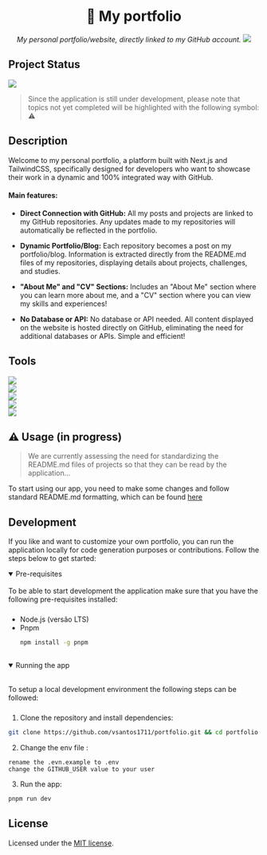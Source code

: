 <!-- h1 with the repo title -->
<h1 align="center">🌊 My portfolio</h1>

<p align="center">
  <!-- i with a short description abou the app -->
  <i align="center">My personal portfolio/website, directly linked to my GitHub account.</i>
    <!-- img with a printscreen from the project, with the src to 5GITHUB -->
  <img src="https://raw.githubusercontent.com/vsantos1711/portfolio/main/public/assets/project-example.png" />
</p>

## Project Status

<img src="https://img.shields.io/static/v1?label=STATUS&message=IN%20PROGRESS&color=blue&style=for-the-badge"/>
 
> Since the application is still under development, please note that topics not yet completed will be highlighted with the following symbol: ⚠️

## Description

Welcome to my personal portfolio, a platform built with Next.js and TailwindCSS, specifically designed for developers who want to showcase their work in a dynamic and 100% integrated way with GitHub.

#### Main features:

* **Direct Connection with GitHub:** All my posts and projects are linked to my GitHub repositories. Any updates made to my repositories will automatically be reflected in the portfolio.

* **Dynamic Portfolio/Blog:** Each repository becomes a post on my portfolio/blog. Information is extracted directly from the README.md files of my repositories, displaying details about projects, challenges, and studies.

- **"About Me" and "CV" Sections:** Includes an "About Me" section where you can learn more about me, and a "CV" section where you can view my skills and experiences!

- **No Database or API:** No database or API needed. All content displayed on the website is hosted directly on GitHub, eliminating the need for additional databases or APIs. Simple and efficient!

## Tools
  
[<img src="https://img.shields.io/badge/next%20js-000000?style=for-the-badge&logo=nextdotjs&logoColor=white" />](https://nextjs.org/) <br />
[<img src="https://img.shields.io/badge/TypeScript-007ACC?style=for-the-badge&logo=typescript&logoColor=white" />](https://www.typescriptlang.org/) <br />
[<img src="https://img.shields.io/badge/Tailwind_CSS-38B2AC?style=for-the-badge&logo=tailwind-css&logoColor=white" />](https://tailwindcss.com/) <br />
[<img src="https://img.shields.io/badge/Vercel-242938?style=for-the-badge&logo=vercel&logoColor=white" />](https://vercel.com/) <br />
[<img src="https://img.shields.io/badge/github-%23121011.svg?style=for-the-badge&logo=github&logoColor=white" />](https://github.com/) <br />


## ⚠️ Usage (in progress)

> We are currently assessing the need for standardizing the README.md files of projects so that they can be read by the application...

To start using our app, you need to make some changes and follow standard README.md formatting, which can be found [here](https://github.com/vsantos1711/useful-things)

## Development

If you like and want to customize your own portfolio, you can run the application locally for code generation purposes or contributions. Follow the steps below to get started:

<details open>
<summary>
Pre-requisites
</summary> <br />
To be able to start development the application make sure that you have the following pre-requisites installed:

###

- Node.js (versão LTS)
- Pnpm
  ```bash
  npm install -g pnpm
  ```

##

</details>

<details open>
<summary>
Running the app
</summary> <br />

To setup a local development environment the following steps can be followed:

###

1. Clone the repository and install dependencies:

```bash
git clone https://github.com/vsantos1711/portfolio.git && cd portfolio && pnpm install
```

2. Change the env file :

```
rename the .evn.example to .env
change the GITHUB_USER value to your user
```

3. Run the app:

```bash
pnpm run dev
```

</details>

## License

Licensed under the [MIT license](LICENSE.md).
